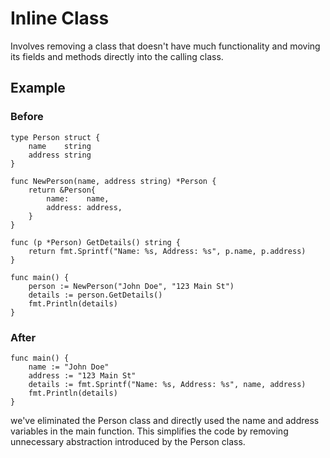 # Inline Class

Involves removing a class that doesn't have much functionality and moving its fields and methods directly into the calling class.

## Example

### Before

```
type Person struct {
    name    string
    address string
}

func NewPerson(name, address string) *Person {
    return &Person{
        name:    name,
        address: address,
    }
}

func (p *Person) GetDetails() string {
    return fmt.Sprintf("Name: %s, Address: %s", p.name, p.address)
}

func main() {
    person := NewPerson("John Doe", "123 Main St")
    details := person.GetDetails()
    fmt.Println(details)
}
```

### After

```
func main() {
    name := "John Doe"
    address := "123 Main St"
    details := fmt.Sprintf("Name: %s, Address: %s", name, address)
    fmt.Println(details)
}
```

we've eliminated the Person class and directly used the name and address variables in the main function. This simplifies the code by removing unnecessary abstraction introduced by the Person class.